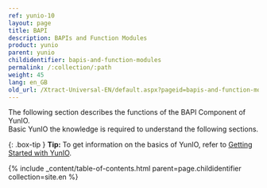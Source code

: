 ```yaml
---
ref: yunio-10
layout: page
title: BAPI
description: BAPIs and Function Modules
product: yunio
parent: yunio
childidentifier: bapis-and-function-modules
permalink: /:collection/:path
weight: 45
lang: en_GB
old_url: /Xtract-Universal-EN/default.aspx?pageid=bapis-and-function-modules
---
```

The following section describes the functions of the BAPI Component of YunIO. <br>
Basic YunIO the knowledge is required to understand the following sections. <br>

{: .box-tip }
**Tip:** To get information on the basics of YunIO, refer to [Getting Started with YunIO](./getting-started). <br>

{% include _content/table-of-contents.html parent=page.childidentifier collection=site.en %}